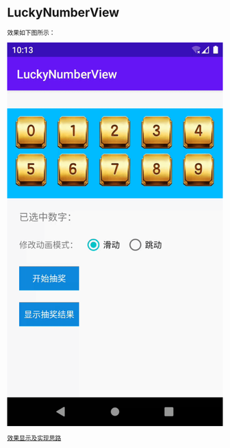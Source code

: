 # LuckyNumberView

效果如下图所示：

![show](./show/show.gif)



[效果显示及实现思路](https://juejin.im/post/6857079998134960136/)